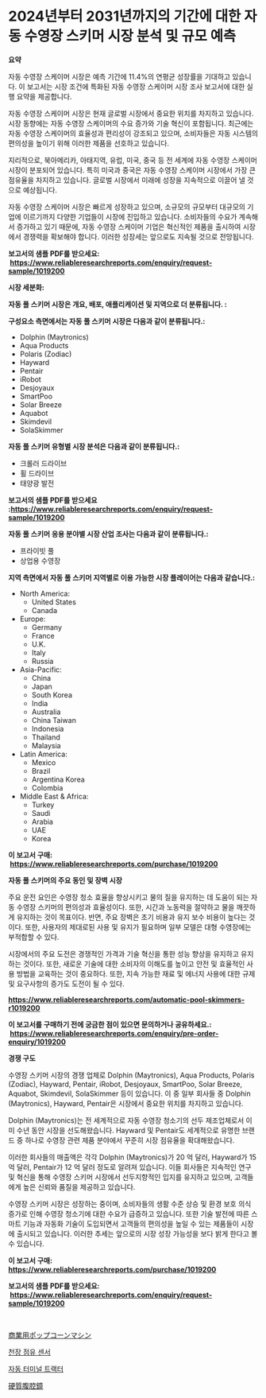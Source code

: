 <p><h1>2024년부터 2031년까지의 기간에 대한 자동 수영장 스키머 시장 분석 및 규모 예측</h1></p><p><strong>요약</strong></p>
<p><p>자동 수영장 스케이머 시장은 예측 기간에 11.4%의 연평균 성장률을 기대하고 있습니다. 이 보고서는 시장 조건에 특화된 자동 수영장 스케이머 시장 조사 보고서에 대한 실행 요약을 제공합니다.</p><p>자동 수영장 스케이머 시장은 현재 글로벌 시장에서 중요한 위치를 차지하고 있습니다. 시장 동향에는 자동 수영장 스케이머의 수요 증가와 기술 혁신이 포함됩니다. 최근에는 자동 수영장 스케이머의 효율성과 편리성이 강조되고 있으며, 소비자들은 자동 시스템의 편의성을 높이기 위해 이러한 제품을 선호하고 있습니다.</p><p>지리적으로, 북아메리카, 아태지역, 유럽, 미국, 중국 등 전 세계에 자동 수영장 스케이머 시장이 분포되어 있습니다. 특히 미국과 중국은 자동 수영장 스케이머 시장에서 가장 큰 점유율을 차지하고 있습니다. 글로벌 시장에서 미래에 성장을 지속적으로 이끌어 낼 것으로 예상됩니다.</p><p>자동 수영장 스케이머 시장은 빠르게 성장하고 있으며, 소규모의 규모부터 대규모의 기업에 이르기까지 다양한 기업들이 시장에 진입하고 있습니다. 소비자들의 수요가 계속해서 증가하고 있기 때문에, 자동 수영장 스케이머 기업은 혁신적인 제품을 출시하여 시장에서 경쟁력을 확보해야 합니다. 이러한 성장세는 앞으로도 지속될 것으로 전망됩니다.</p></p>
<p><strong>보고서의 샘플 PDF를 받으세요: &nbsp;<a href="https://www.reliableresearchreports.com/enquiry/request-sample/1019200">https://www.reliableresearchreports.com/enquiry/request-sample/1019200</a></strong></p>
<p><strong>시장 세분화:</strong></p>
<p><strong> 자동 풀 스키머 시장은 개요, 배포, 애플리케이션 및 지역으로 더 분류됩니다. :</strong></p>
<p><strong>구성요소 측면에서는 자동 풀 스키머 시장은 다음과 같이 분류됩니다.:</strong></p>
<p><ul><li>Dolphin (Maytronics)</li><li>Aqua Products</li><li>Polaris (Zodiac)</li><li>Hayward</li><li>Pentair</li><li>iRobot</li><li>Desjoyaux</li><li>SmartPoo</li><li>Solar Breeze</li><li>Aquabot</li><li>Skimdevil</li><li>SolaSkimmer</li></ul></p>
<p><strong> 자동 풀 스키머 유형별 시장 분석은 다음과 같이 분류됩니다.:</strong></p>
<p><ul><li>크롤러 드라이브</li><li>휠 드라이브</li><li>태양광 발전</li></ul></p>
<p><strong>보고서의 샘플 PDF를 받으세요 :<a href="https://www.reliableresearchreports.com/enquiry/request-sample/1019200">https://www.reliableresearchreports.com/enquiry/request-sample/1019200</a></strong></p>
<p><strong> 자동 풀 스키머 응용 분야별 시장 산업 조사는 다음과 같이 분류됩니다.:</strong></p>
<p><ul><li>프라이빗 풀</li><li>상업용 수영장</li></ul></p>
<p><strong>지역 측면에서 자동 풀 스키머 지역별로 이용 가능한 시장 플레이어는 다음과 같습니다.:</strong></p>
<p><ul>
    <li>
        North America:
        <ul>
            <li>United States</li>
            <li>Canada</li>
        </ul>
    </li>
    <li>
        Europe:
        <ul>
            <li>Germany</li>
            <li>France</li>
            <li>U.K.</li>
            <li>Italy</li>
            <li>Russia</li>
        </ul>
    </li>
    <li>
        Asia-Pacific:
        <ul>
            <li>China</li>
            <li>Japan</li>
            <li>South Korea</li>
            <li>India</li>
            <li>Australia</li>
            <li>China Taiwan</li>
            <li>Indonesia</li>
            <li>Thailand</li>
            <li>Malaysia</li>
        </ul>
    </li>
    <li>
        Latin America:
        <ul>
            <li>Mexico</li>
            <li>Brazil</li>
            <li>Argentina Korea</li>
            <li>Colombia</li>
        </ul>
    </li>
    <li>
        Middle East & Africa:
        <ul>
            <li>Turkey</li>
            <li>Saudi</li>
            <li>Arabia</li>
            <li>UAE</li>
            <li>Korea</li>
        </ul>
    </li>
    </ul></p>
<p><strong>이 보고서 구매: &nbsp;<a href="https://www.reliableresearchreports.com/purchase/1019200">https://www.reliableresearchreports.com/purchase/1019200</a></strong></p>
<p><strong>자동 풀 스키머의 주요 동인 및 장벽 시장</strong></p>
<p><p>주요 운전 요인은 수영장 청소 효율을 향상시키고 물의 질을 유지하는 데 도움이 되는 자동 수영장 스키머의 편의성과 효율성이다. 또한, 시간과 노동력을 절약하고 물을 깨끗하게 유지하는 것이 목표이다. 반면, 주요 장벽은 초기 비용과 유지 보수 비용이 높다는 것이다. 또한, 사용자의 제대로된 사용 및 유지가 필요하며 일부 모델은 대형 수영장에는 부적합할 수 있다.</p><p>시장에서의 주요 도전은 경쟁적인 가격과 기술 혁신을 통한 성능 향상을 유지하고 유지하는 것이다. 또한, 새로운 기술에 대한 소비자의 이해도를 높이고 안전 및 효율적인 사용 방법을 교육하는 것이 중요하다. 또한, 지속 가능한 재료 및 에너지 사용에 대한 규제 및 요구사항의 증가도 도전이 될 수 있다.</p></p>
<p><strong><a href="https://www.reliableresearchreports.com/automatic-pool-skimmers-r1019200">https://www.reliableresearchreports.com/automatic-pool-skimmers-r1019200</a></strong></p>
<p><strong>이 보고서를 구매하기 전에 궁금한 점이 있으면 문의하거나 공유하세요.: &nbsp;<a href="https://www.reliableresearchreports.com/enquiry/pre-order-enquiry/1019200">https://www.reliableresearchreports.com/enquiry/pre-order-enquiry/1019200</a></strong></p>
<p><strong>경쟁 구도</strong></p>
<p><p>수영장 스키머 시장의 경쟁 업체로 Dolphin (Maytronics), Aqua Products, Polaris (Zodiac), Hayward, Pentair, iRobot, Desjoyaux, SmartPoo, Solar Breeze, Aquabot, Skimdevil, SolaSkimmer 등이 있습니다. 이 중 일부 회사들 중 Dolphin (Maytronics), Hayward, Pentair은 시장에서 중요한 위치를 차지하고 있습니다.</p><p>Dolphin (Maytronics)는 전 세계적으로 자동 수영장 청소기의 선두 제조업체로서 이미 수년 동안 시장을 선도해왔습니다. Hayward 및 Pentair도 세계적으로 유명한 브랜드 중 하나로 수영장 관련 제품 분야에서 꾸준히 시장 점유율을 확대해왔습니다.</p><p>이러한 회사들의 매출액은 각각 Dolphin (Maytronics)가 20 억 달러, Hayward가 15 억 달러, Pentair가 12 억 달러 정도로 알려져 있습니다. 이들 회사들은 지속적인 연구 및 혁신을 통해 수영장 스키머 시장에서 선두지향적인 입지를 유지하고 있으며, 고객들에게 높은 신뢰와 품질을 제공하고 있습니다.</p><p>수영장 스키머 시장은 성장하는 중이며, 소비자들의 생활 수준 상승 및 환경 보호 의식 증가로 인해 수영장 청소기에 대한 수요가 급증하고 있습니다. 또한 기술 발전에 따른 스마트 기능과 자동화 기술이 도입되면서 고객들의 편의성을 높일 수 있는 제품들이 시장에 출시되고 있습니다. 이러한 추세는 앞으로의 시장 성장 가능성을 보다 밝게 한다고 볼 수 있습니다.</p></p>
<p><strong>이 보고서 구매: &nbsp; <a href="https://www.reliableresearchreports.com/purchase/1019200">https://www.reliableresearchreports.com/purchase/1019200</a></strong></p>
<p><strong>보고서의 샘플 PDF를 받으세요: &nbsp;<a href="https://www.reliableresearchreports.com/enquiry/request-sample/1019200">https://www.reliableresearchreports.com/enquiry/request-sample/1019200</a></strong><strong></strong></p>
<p>&nbsp;</p>
<p><p><a href="https://medium.com/@evans21bill/%E5%95%86%E7%94%A8%E3%83%9D%E3%83%83%E3%83%97%E3%82%B3%E3%83%BC%E3%83%B3%E6%A9%9F%E5%B8%82%E5%A0%B4-2031%E5%B9%B4%E3%81%BE%E3%81%A7%E3%81%AE%E3%83%88%E3%83%AC%E3%83%B3%E3%83%89-%E4%BA%88%E6%B8%AC-%E7%AB%B6%E4%BA%89%E5%88%86%E6%9E%90-60b3e90c0826">商業用ポップコーンマシン</a></p><p><a href="https://medium.com/@abelusikowski95672023/%EC%B2%9C%EC%9E%A5-%EC%A0%90%EC%9C%A0-%EC%84%BC%EC%84%9C-%EC%8B%9C%EC%9E%A5-%EB%8F%99%ED%96%A5-%EC%8B%9C%EC%9E%A5-%EB%8F%99%ED%96%A5-%EC%84%B1%EC%9E%A5-2024%EB%85%84%EB%B6%80%ED%84%B0-2031%EB%85%84%EA%B9%8C%EC%A7%80-%EC%98%88%EC%B8%A1%EB%90%9C-%EA%B2%83-18816c625361">천장 점유 센서</a></p><p><a href="https://medium.com/@marchall15/%EC%9E%90%EB%8F%99%ED%99%94-%ED%84%B0%EB%AF%B8%EB%84%90-%ED%8A%B8%EB%9E%99%ED%84%B0-%EC%8B%9C%EC%9E%A5-%EC%8B%9C%EC%9E%A5-%EC%A0%90%EC%9C%A0%EC%9C%A8-%EC%8B%9C%EC%9E%A5-%ED%8A%B8%EB%A0%8C%EB%93%9C-%EB%B0%8F-%EB%AF%B8%EB%9E%98-%EC%84%B1%EC%9E%A5-%ED%83%90%EC%83%89-3432dab8e9e0">자동 터미널 트랙터</a></p><p><a href="https://medium.com/@nic.neale/%E7%A1%AC%E7%9B%B4%E3%83%A9%E3%83%91%E3%83%AD%E3%82%B9%E3%82%B3%E3%83%BC%E3%83%97%E5%B8%82%E5%A0%B4%E5%88%86%E6%9E%90-%E3%81%9D%E3%81%AEcagr-%E5%B8%82%E5%A0%B4%E3%82%BB%E3%82%B0%E3%83%A1%E3%83%B3%E3%83%86%E3%83%BC%E3%82%B7%E3%83%A7%E3%83%B3-%E3%81%8A%E3%82%88%E3%81%B3%E3%82%B0%E3%83%AD%E3%83%BC%E3%83%90%E3%83%AB%E7%94%A3%E6%A5%AD%E6%A6%82%E8%A6%81-d98274580fbb">硬質腹腔鏡</a></p></p>